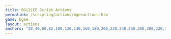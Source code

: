 ```yaml
---
title: BG(2)EE Script Actions
permalink: /scripting/actions/bgeeactions.htm
game: bgee
layout: actions
anchors: "20,40,60,82,100,120,140,160,180,200,220,240,260,280,300,320,340,360,380,400,420,440,460,471"
---
```

